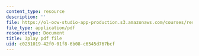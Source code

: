 ```yaml
---
content_type: resource
description: ''
file: https://ol-ocw-studio-app-production.s3.amazonaws.com/courses/res-10-s95-physics-of-covid-19-transmission-fall-2020/c023101942f001f86b08c6545d767bcf_2Y__Z_PgAxQ.pdf
file_type: application/pdf
resourcetype: Document
title: 3play pdf file
uid: c0231019-42f0-01f8-6b08-c6545d767bcf
---
```

